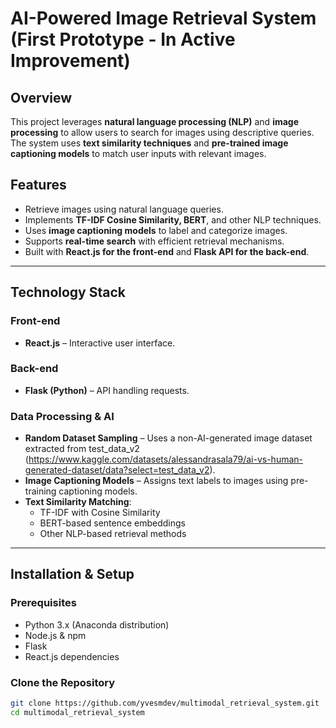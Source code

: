 # AI-Powered Image Retrieval System (First Prototype - In Active Improvement)

## Overview

This project leverages **natural language processing (NLP)** and **image processing** to allow users to search for images using descriptive queries. The system uses **text similarity techniques** and **pre-trained image captioning models** to match user inputs with relevant images.

## Features

- Retrieve images using natural language queries.
- Implements **TF-IDF Cosine Similarity, BERT**, and other NLP techniques.
- Uses **image captioning models** to label and categorize images.
- Supports **real-time search** with efficient retrieval mechanisms.
- Built with **React.js for the front-end** and **Flask API for the back-end**.

---

## **Technology Stack**

### Front-end
- **React.js** – Interactive user interface.

### Back-end
- **Flask (Python)** – API handling requests.

### Data Processing & AI
- **Random Dataset Sampling** – Uses a non-AI-generated image dataset extracted from test_data_v2 (https://www.kaggle.com/datasets/alessandrasala79/ai-vs-human-generated-dataset/data?select=test_data_v2).
- **Image Captioning Models** – Assigns text labels to images using pre-training captioning models.
- **Text Similarity Matching**:
  - TF-IDF with Cosine Similarity
  - BERT-based sentence embeddings
  - Other NLP-based retrieval methods

---

## **Installation & Setup**

### **Prerequisites**
- Python 3.x (Anaconda distribution)
- Node.js & npm
- Flask
- React.js dependencies

### **Clone the Repository**
```sh
git clone https://github.com/yvesmdev/multimodal_retrieval_system.git
cd multimodal_retrieval_system
